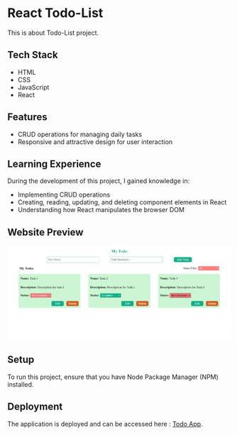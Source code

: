 # React Todo-List

This is about Todo-List project.

## Tech Stack

- HTML
- CSS
- JavaScript
- React

## Features

- CRUD operations for managing daily tasks
- Responsive and attractive design for user interaction

## Learning Experience

During the development of this project, I gained knowledge in:

- Implementing CRUD operations
- Creating, reading, updating, and deleting component elements in React
- Understanding how React manipulates the browser DOM

## Website Preview

![Todo-List Preview](./public/scr.png)

## Setup

To run this project, ensure that you have Node Package Manager (NPM) installed.

## Deployment

The application is deployed and can be accessed here : [Todo App](https://my-to-do-appinfo.netlify.app/).
